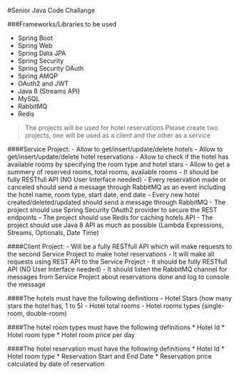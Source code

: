 #Senior Java Code Challange

###Frameworks/Libraries to be used
  * Spring Boot
  * Spring Web
  * Spring Data JPA
  * Spring Security
  * Spring Security OAuth
  * Spring AMQP
  * OAuth2 and JWT
  * Java 8 (Streams API)
  * MySQL
  * RabbitMQ
  * Redis

>The projects will be used for hotel reservations
Please create two projects, one will be used as a client and the other as a service

####Service Project:
    - Allow to get/insert/update/delete hotels
    - Allow to get/insert/update/delete hotel reservations
    - Allow to check if the hotel has available rooms by specifying the room type and hotel stars
    - Allow to get a summery of reserved rooms, total rooms, available rooms 
    - It should be fully RESTfull API (NO User Interface needed)
    - Every reservation made or canceled should send a message through RabbitMQ as an event including the hotel name, room type, start date, end date
    - Every new hotel created/deleted/updated should send a message through RabbitMQ
    - The project should use Spring Security OAuth2 provider to secure the REST endpoints
    - The project should use Redis for caching hotels API
    - The project should use Java 8 API as much as possible (Lambda Expressions, Streams, Optionals, Date Time)

####Client Project:
    - Will be a fully RESTfull API which will make requests to the second Service Project to make hotel reservations
    - It will make all requests using REST API to the Service Project
    - It should be fully RESTfull API (NO User Interface needed)
    - It should listen the RabbitMQ channel for messages from Service Project about reservations done and log to console the message

####The hotels must have the following definitions
    - Hotel Stars (how many stars the hotel has, 1 to 5)
    - Hotel total rooms
    - Hotel rooms types (single-room, double-room)

####The hotel room types must have the following definitions
    * Hotel Id
    * Hotel room type
    * Hotel room price per day

####The hotel reservation must have the following definitions
    * Hotel Id
    * Hotel room type
    * Reservation Start and End Date
    * Reservation price calculated by date of reservation
